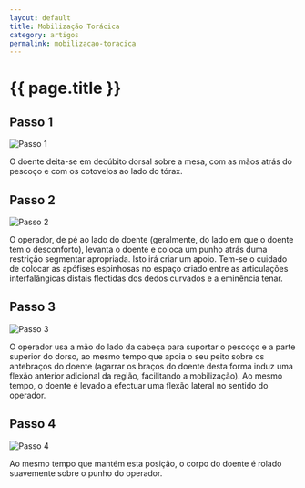 ```yaml
---
layout: default
title: Mobilização Torácica
category: artigos
permalink: mobilizacao-toracica
---
```


# {{ page.title }}

## Passo 1

![Passo 1](http://www.dorlombar.com/wp-content/uploads/2011/09/figura-11.png "O doente deita-se em decúbito dorsal sobre a mesa, com as mãos atrás do pescoço e com os cotovelos ao lado do tórax.")

O doente deita-se em decúbito dorsal sobre a mesa, com as mãos atrás do pescoço e com os cotovelos ao lado do tórax.

## Passo 2

![Passo 2](http://www.dorlombar.com/wp-content/uploads/2011/09/figura-21.png "O operador, de pé ao lado do doente (geralmente, do lado em que o doente tem o desconforto), levanta o doente e coloca um punho atrás duma restrição segmentar apropriada. Isto irá criar um apoio. Tem-se o cuidado de colocar as apófises espinhosas no espaço criado entre as articulações interfalângicas distais flectidas dos dedos curvados e a eminência tenar.")

O operador, de pé ao lado do doente (geralmente, do lado em que o doente tem o desconforto), levanta o doente e coloca um punho atrás duma restrição segmentar apropriada. Isto irá criar um apoio. Tem-se o cuidado de colocar as apófises espinhosas no espaço criado entre as articulações interfalângicas distais flectidas dos dedos curvados e a eminência tenar.

## Passo 3

![Passo 3](http://www.dorlombar.com/wp-content/uploads/2011/09/figura-31.png "O operador usa a mão do lado da cabeça para suportar o pescoço e a parte superior do dorso, ao mesmo tempo que apoia o seu peito sobre os antebraços do doente (agarrar os braços do doente desta forma induz uma flexão anterior adicional da região, facilitando a mobilização). Ao mesmo tempo, o doente é levado a efectuar uma flexão lateral no sentido do operador.")

O operador usa a mão do lado da cabeça para suportar o pescoço e a parte superior do dorso, ao mesmo tempo que apoia o seu peito sobre os antebraços do doente (agarrar os braços do doente desta forma induz uma flexão anterior adicional da região, facilitando a mobilização). Ao mesmo tempo, o doente é levado a efectuar uma flexão lateral no sentido do operador.

## Passo 4

![Passo 4](http://www.dorlombar.com/wp-content/uploads/2011/09/figura-41.png "Ao mesmo tempo que mantém esta posição, o corpo do doente é rolado suavemente sobre o punho do operador.")

Ao mesmo tempo que mantém esta posição, o corpo do doente é rolado suavemente sobre o punho do operador.
